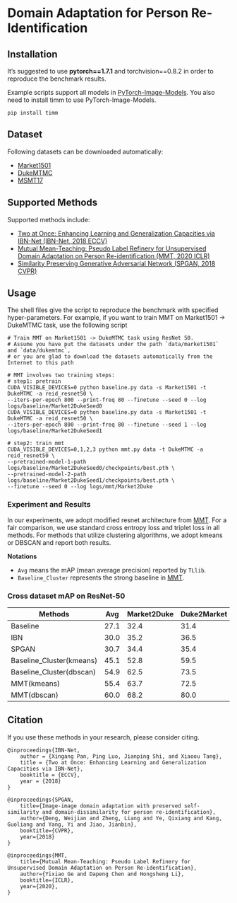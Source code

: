 # Domain Adaptation for Person Re-Identification

## Installation

It’s suggested to use **pytorch==1.7.1** and torchvision==0.8.2 in order to reproduce the benchmark results.

Example scripts support all models in [PyTorch-Image-Models](https://github.com/rwightman/pytorch-image-models). You
also need to install timm to use PyTorch-Image-Models.

```
pip install timm
```

## Dataset

Following datasets can be downloaded automatically:

- [Market1501](http://zheng-lab.cecs.anu.edu.au/Project/project_reid.html)
- [DukeMTMC](https://exposing.ai/duke_mtmc/)
- [MSMT17](https://arxiv.org/pdf/1711.08565.pdf)

## Supported Methods

Supported methods include:

- [Two at Once: Enhancing Learning and Generalization Capacities via IBN-Net (IBN-Net, 2018 ECCV)](https://openaccess.thecvf.com/content_ECCV_2018/papers/Xingang_Pan_Two_at_Once_ECCV_2018_paper.pdf)
- [Mutual Mean-Teaching: Pseudo Label Refinery for Unsupervised Domain Adaptation on Person Re-identification (MMT, 2020 ICLR)](https://arxiv.org/abs/2001.01526)
- [Similarity Preserving Generative Adversarial Network (SPGAN, 2018 CVPR)](https://arxiv.org/pdf/1811.10551.pdf)

## Usage

The shell files give the script to reproduce the benchmark with specified hyper-parameters. For example, if you want to
train MMT on Market1501 -> DukeMTMC task, use the following script

```shell script
# Train MMT on Market1501 -> DukeMTMC task using ResNet 50.
# Assume you have put the datasets under the path `data/market1501` and `data/dukemtmc`, 
# or you are glad to download the datasets automatically from the Internet to this path

# MMT involves two training steps:
# step1: pretrain
CUDA_VISIBLE_DEVICES=0 python baseline.py data -s Market1501 -t DukeMTMC -a reid_resnet50 \
--iters-per-epoch 800 --print-freq 80 --finetune --seed 0 --log logs/baseline/Market2DukeSeed0
CUDA_VISIBLE_DEVICES=0 python baseline.py data -s Market1501 -t DukeMTMC -a reid_resnet50 \
--iters-per-epoch 800 --print-freq 80 --finetune --seed 1 --log logs/baseline/Market2DukeSeed1

# step2: train mmt
CUDA_VISIBLE_DEVICES=0,1,2,3 python mmt.py data -t DukeMTMC -a reid_resnet50 \
--pretrained-model-1-path logs/baseline/Market2DukeSeed0/checkpoints/best.pth \
--pretrained-model-2-path logs/baseline/Market2DukeSeed1/checkpoints/best.pth \
--finetune --seed 0 --log logs/mmt/Market2Duke
```

### Experiment and Results
In our experiments, we adopt modified resnet architecture from [MMT](https://arxiv.org/pdf/2001.01526.pdf>). For a fair comparison,
we use standard cross entropy loss and triplet loss in all methods. For methods that utilize clustering algorithms, 
we adopt kmeans or DBSCAN and report both results.

**Notations**
- ``Avg`` means the mAP (mean average precision) reported by `TLlib`.
- ``Baseline_Cluster`` represents the strong baseline in [MMT](https://arxiv.org/pdf/2001.01526.pdf>).

### Cross dataset mAP on ResNet-50

| Methods                  | Avg  | Market2Duke | Duke2Market | Market2MSMT | MSMT2Market | Duke2MSMT | MSMT2Duke |
|--------------------------|------|-------------|-------------|-------------|-------------|-----------|-----------|
| Baseline                 | 27.1 | 32.4        | 31.4        | 8.2         | 36.7        | 11.0      | 43.1      |
| IBN                      | 30.0 | 35.2        | 36.5        | 11.3        | 38.7        | 14.1      | 44.3      |
| SPGAN                    | 30.7 | 34.4        | 35.4        | 14.1        | 40.2        | 16.1      | 43.8      |
| Baseline_Cluster(kmeans) | 45.1 | 52.8        | 59.5        | 19.0        | 62.6        | 20.3      | 56.2      |
| Baseline_Cluster(dbscan) | 54.9 | 62.5        | 73.5        | 25.2        | 77.9        | 25.3      | 65.0      |
| MMT(kmeans)              | 55.4 | 63.7        | 72.5        | 26.2        | 75.8        | 28.0      | 66.1      |
| MMT(dbscan)              | 60.0 | 68.2        | 80.0        | 28.2        | 82.5        | 31.2      | 70.0      |

## Citation

If you use these methods in your research, please consider citing.

```
@inproceedings{IBN-Net,  
    author = {Xingang Pan, Ping Luo, Jianping Shi, and Xiaoou Tang},  
    title = {Two at Once: Enhancing Learning and Generalization Capacities via IBN-Net},  
    booktitle = {ECCV},  
    year = {2018}  
}

@inproceedings{SPGAN,
    title={Image-image domain adaptation with preserved self-similarity and domain-dissimilarity for person re-identification},
    author={Deng, Weijian and Zheng, Liang and Ye, Qixiang and Kang, Guoliang and Yang, Yi and Jiao, Jianbin},
    booktitle={CVPR},
    year={2018}
}

@inproceedings{MMT,
    title={Mutual Mean-Teaching: Pseudo Label Refinery for Unsupervised Domain Adaptation on Person Re-identification},
    author={Yixiao Ge and Dapeng Chen and Hongsheng Li},
    booktitle={ICLR},
    year={2020},
}
```